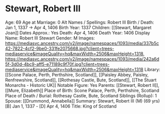 # Stewart, Robert III

Age: 69
Age at Marriage: 0
Alt Names / Spellings: Robert III
Birth / Death: Jan 1, 1337 → Apr 4, 1406
Birth Year: 1337
Children: [[Stewart, Margaret Joan]]
Dates Approx.: Yes
Death: Apr 4, 1406
Death Year: 1406
Display Name: Robert III Stewart
Gender: M
Images: https://mediasvc.ancestry.com/v2/image/namespaces/1093/media/337b5c42-7822-4cf2-9be0-331fe2075668.jpg?client=trees-mediaservice&imageQuality=hq&maxWidth=2506&maxHeight=1318, https://mediasvc.ancestry.com/v2/image/namespaces/1093/media/242a6d5f-3d0d-4bc9-aff5-e71189c9f70f.jpg?client=trees-mediaservice&imageQuality=hq&maxWidth=2506&maxHeight=1318
Library: [[Scone Palace, Perth, Perthshire, Scotland]], [[Paisley Abbey, Paisley, Renfrewshire, Scotland]], [[Rothesay Castle, Bute, Scotland]], [[The Stuart Monarchs - Historic UK]]
Notable Figure: Yes
Parents: [[Stewart, Robert II]], [[Mure, Elizabeth]]
Place of Birth: Scone Palace, Perth, Perthshire, Scotland
Place of Death / Burial: Rothesay Castle, Bute, Scotland
Siblings (Rollup): 1
Spouse: [[Drummond, Annabella]]
Summary: Stewart, Robert III (M) (69 yrs)
[B] Jan 1, 1337 - [D] Apr 4, 1406
Title: King of Scotland